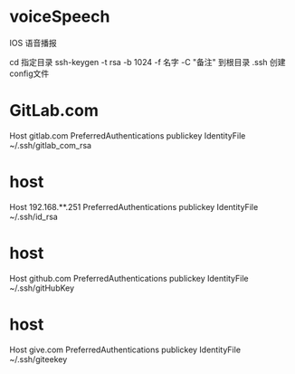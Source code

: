 # voiceSpeech
IOS 语音播报 


cd 指定目录
ssh-keygen -t rsa -b 1024 -f 名字  -C "备注"
到根目录 .ssh
创建config文件
# GitLab.com
Host gitlab.com
  PreferredAuthentications publickey
  IdentityFile ~/.ssh/gitlab_com_rsa

# host
Host 192.168.**.251
  PreferredAuthentications publickey
  IdentityFile ~/.ssh/id_rsa
# host
Host github.com
  PreferredAuthentications publickey
  IdentityFile ~/.ssh/gitHubKey
# host
Host give.com
  PreferredAuthentications publickey
  IdentityFile ~/.ssh/giteekey
